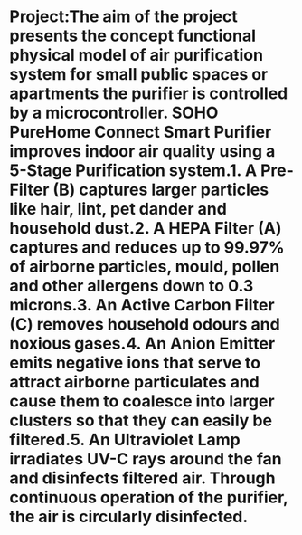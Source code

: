 # Project:The aim of the project presents the concept functional physical model of air purification system for small public spaces or apartments the purifier is controlled by a microcontroller. SOHO PureHome Connect Smart Purifier improves indoor air quality using a 5-Stage Purification system.1. A Pre-Filter (B) captures larger particles like hair, lint, pet dander and household dust.2. A HEPA Filter (A) captures and reduces up to 99.97% of airborne particles, mould, pollen and other allergens down to 0.3 microns.3. An Active Carbon Filter (C) removes household odours and noxious gases.4. An Anion Emitter emits negative ions that serve to attract airborne particulates and cause them to coalesce into larger clusters so that they can easily be filtered.5. An Ultraviolet Lamp irradiates UV-C rays around the fan and disinfects filtered air. Through continuous operation of the purifier, the air is circularly disinfected.
